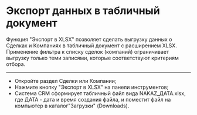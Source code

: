 # Экспорт данных в табличный документ

Функция "Экспорт в XLSX" позволяет сделать выгрузку данных о Сделках и Компаниях в табличный документ с расширением XLSX.
Применение фильтра к списку сделок (компаний) ограничивает выгрузку только теми записями, которые соответствуют критериям отбора.

---

- Откройте раздел Сделки или Компании;
- Нажмите кнопку "Экспорт в XLSX" на панели инструментов;
- Система CRM сформирует табличный файл вида NAKAZ_ДАТА.xlsx, где ДАТА - дата и время создания файла, и поместит файл на компьютер в каталог"Загрузки" (Downloads).
  <pict>


 